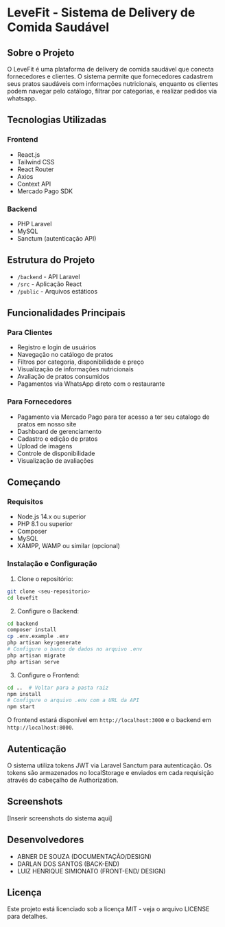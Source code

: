 # LeveFit - Sistema de Delivery de Comida Saudável

## Sobre o Projeto

O LeveFit é uma plataforma de delivery de comida saudável que conecta fornecedores e clientes. O sistema permite que fornecedores cadastrem seus pratos saudáveis com informações nutricionais, enquanto os clientes podem navegar pelo catálogo, filtrar por categorias, e realizar pedidos via whatsapp.

## Tecnologias Utilizadas

### Frontend

- React.js
- Tailwind CSS
- React Router
- Axios
- Context API
- Mercado Pago SDK

### Backend

- PHP Laravel
- MySQL
- Sanctum (autenticação API)

## Estrutura do Projeto

- `/backend` - API Laravel
- `/src` - Aplicação React
- `/public` - Arquivos estáticos

## Funcionalidades Principais

### Para Clientes

- Registro e login de usuários
- Navegação no catálogo de pratos
- Filtros por categoria, disponibilidade e preço
- Visualização de informações nutricionais
- Avaliação de pratos consumidos
- Pagamentos via WhatsApp direto com o restaurante

### Para Fornecedores

- Pagamento via Mercado Pago para ter acesso a ter seu catalogo de pratos em nosso site
- Dashboard de gerenciamento
- Cadastro e edição de pratos
- Upload de imagens
- Controle de disponibilidade
- Visualização de avaliações

## Começando

### Requisitos

- Node.js 14.x ou superior
- PHP 8.1 ou superior
- Composer
- MySQL
- XAMPP, WAMP ou similar (opcional)

### Instalação e Configuração

1. Clone o repositório:

```bash
git clone <seu-repositorio>
cd levefit
```

2. Configure o Backend:

```bash
cd backend
composer install
cp .env.example .env
php artisan key:generate
# Configure o banco de dados no arquivo .env
php artisan migrate
php artisan serve
```

3. Configure o Frontend:

```bash
cd ..  # Voltar para a pasta raiz
npm install
# Configure o arquivo .env com a URL da API
npm start
```

O frontend estará disponível em `http://localhost:3000` e o backend em `http://localhost:8000`.

## Autenticação

O sistema utiliza tokens JWT via Laravel Sanctum para autenticação. Os tokens são armazenados no localStorage e enviados em cada requisição através do cabeçalho de Authorization.

## Screenshots

[Inserir screenshots do sistema aqui]

## Desenvolvedores

- ABNER DE SOUZA (DOCUMENTAÇÃO/DESIGN)
- DARLAN DOS SANTOS (BACK-END)
- LUIZ HENRIQUE SIMIONATO (FRONT-END/ DESIGN)

## Licença

Este projeto está licenciado sob a licença MIT - veja o arquivo LICENSE para detalhes.
